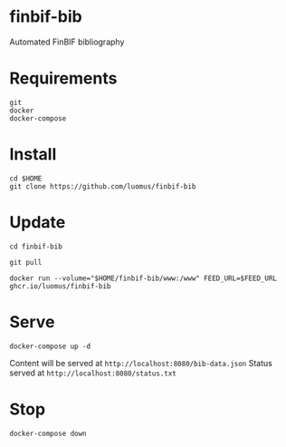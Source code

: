 # finbif-bib
Automated FinBIF bibliography

# Requirements
```
git
docker
docker-compose
```

# Install
```
cd $HOME
git clone https://github.com/luomus/finbif-bib
```

# Update
```
cd finbif-bib

git pull

docker run --volume="$HOME/finbif-bib/www:/www" FEED_URL=$FEED_URL ghcr.io/luomus/finbif-bib
```

# Serve
```
docker-compose up -d
```
Content will be served at `http://localhost:8080/bib-data.json`
Status served at `http://localhost:8080/status.txt`

# Stop
```
docker-compose down
```
